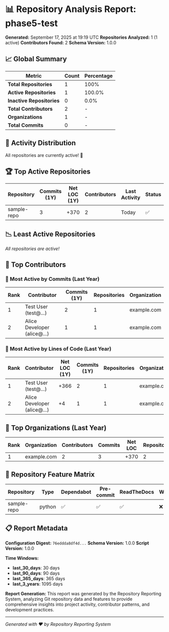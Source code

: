 # 📊 Repository Analysis Report: phase5-test

**Generated:** September 17, 2025 at 19:19 UTC
**Repositories Analyzed:** 1 (1 active)
**Contributors Found:** 2
**Schema Version:** 1.0.0

## 📈 Global Summary

| Metric | Count | Percentage |
|--------|-------|------------|
| **Total Repositories** | 1 | 100% |
| **Active Repositories** | 1 | 100.0% |
| **Inactive Repositories** | 0 | 0.0% |
| **Total Contributors** | 2 | - |
| **Organizations** | 1 | - |
| **Total Commits** | 0 | - |

## 📅 Activity Distribution

All repositories are currently active! 🎉

## 🏆 Top Active Repositories

| Repository | Commits (1Y) | Net LOC (1Y) | Contributors | Last Activity | Status |
|------------|--------------|--------------|--------------|---------------|--------|
| sample-repo | 3 | +370 | 2 | Today | ✅ |

## 📉 Least Active Repositories

*All repositories are active!*

## 👥 Top Contributors

### 🏅 Most Active by Commits (Last Year)

| Rank | Contributor | Commits (1Y) | Repositories | Organization |
|------|-------------|--------------|--------------|--------------|
| 1 | Test User (test@...) | 2 | 1 | example.com |
| 2 | Alice Developer (alice@...) | 1 | 1 | example.com |

### 📝 Most Active by Lines of Code (Last Year)

| Rank | Contributor | Net LOC (1Y) | Commits (1Y) | Repositories | Organization |
|------|-------------|---------------|--------------|--------------|--------------|
| 1 | Test User (test@...) | +366 | 2 | 1 | example.com |
| 2 | Alice Developer (alice@...) | +4 | 1 | 1 | example.com |

## 🏢 Top Organizations (Last Year)

| Rank | Organization | Contributors | Commits | Net LOC | Repositories |
|------|--------------|--------------|---------|---------|--------------|
| 1 | example.com | 2 | 3 | +370 | 2 |

## 🔧 Repository Feature Matrix

| Repository | Type | Dependabot | Pre-commit | ReadTheDocs | Workflows | Active |
|------------|------|------------|------------|-------------|-----------|--------|
| sample-repo | python | ✅ | ✅ | ✅ | ❌ | ✅ |

## 📋 Report Metadata

**Configuration Digest:** `76eddda8df4d...`
**Schema Version:** 1.0.0
**Script Version:** 1.0.0

**Time Windows:**

- **last_30_days**: 30 days
- **last_90_days**: 90 days
- **last_365_days**: 365 days
- **last_3_years**: 1095 days

**Report Generation:** This report was generated by the Repository Reporting System, analyzing Git repository data and features to provide comprehensive insights into project activity, contributor patterns, and development practices.

---
*Generated with ❤️ by Repository Reporting System*
